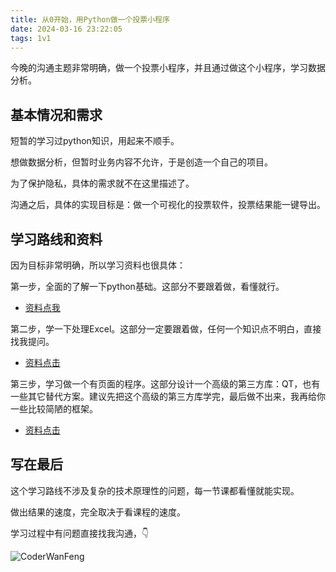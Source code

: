 ```yaml
---
title: 从0开始，用Python做一个投票小程序
date: 2024-03-16 23:22:05
tags: 1v1
---
```



今晚的沟通主题非常明确，做一个投票小程序，并且通过做这个小程序，学习数据分析。


## 基本情况和需求

短暂的学习过python知识，用起来不顺手。

想做数据分析，但暂时业务内容不允许，于是创造一个自己的项目。

为了保护隐私，具体的需求就不在这里描述了。

沟通之后，具体的实现目标是：做一个可视化的投票软件，投票结果能一键导出。



## 学习路线和资料

因为目标非常明确，所以学习资料也很具体：

第一步，全面的了解一下python基础。这部分不要跟着做，看懂就行。

- [资料点我](https://www.bilibili.com/video/BV1MM4y1G76j/?spm_id_from=333.999.0.0)

第二步，学一下处理Excel。这部分一定要跟着做，任何一个知识点不明白，直接找我提问。

- [资料点击](https://www.bilibili.com/video/BV1hk4y1C73S/?spm_id_from=333.999.0.0)


第三步，学习做一个有页面的程序。这部分设计一个高级的第三方库：QT，也有一些其它替代方案。建议先把这个高级的第三方库学完，最后做不出来，我再给你一些比较简陋的框架。

- [资料点击](https://www.bilibili.com/video/BV11C4y1P7fj/?spm_id_from=333.337.search-card.all.click&vd_source=ca20bb8763fcb18660aa74d7a87234fa)


## 写在最后

这个学习路线不涉及复杂的技术原理性的问题，每一节课都看懂就能实现。

做出结果的速度，完全取决于看课程的速度。

学习过程中有问题直接找我沟通，👇

![CoderWanFeng](https://www.python-office.com/assets/img/qr-code.842c35b6.jpg)
